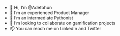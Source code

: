 - 👋 Hi, I’m @Adetohun
- 👀 I’m an experienced Product Manager
- 🌱 I’m an intermediate Pythonist
- 💞️ I’m looking to collaborate on gamification projects
- 📫 You can reach me on LinkedIn and Twitter

<!---
Adetohun/Adetohun is a ✨ special ✨ repository because its `README.md` (this file) appears on your GitHub profile.
You can click the Preview link to take a look at your changes.
--->
